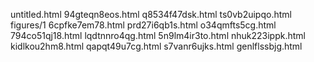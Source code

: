 untitled.html
94gteqn8eos.html
q8534f47dsk.html
ts0vb2uipqo.html
figures/1
6cpfke7em78.html
prd27i6qb1s.html
o34qmfts5cg.html
794co51qj18.html
lqdtnnro4qg.html
5n9lm4ir3to.html
nhuk223ippk.html
kidlkou2hm8.html
qapqt49u7cg.html
s7vanr6ujks.html
genlflssbjg.html